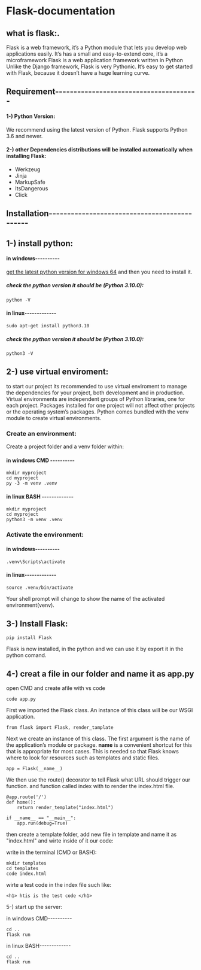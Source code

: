 # Flask-documentation
## what is flask:.
Flask is a web framework, it’s a Python module that lets you develop web applications easily. 
It’s has a small and easy-to-extend core, it’s a microframework 
Flask is a web application framework written in Python
Unlike the Django framework, Flask is very Pythonic. It’s easy to get started with Flask,
because it doesn’t have a huge learning curve.


## Requirement---------------------------------------
#### 1-) Python Version:

We recommend using the latest version of Python. Flask supports Python 3.6 and newer.

#### 2-) other Dependencies distributions will be installed automatically when installing Flask:

- Werkzeug 
- Jinja 
- MarkupSafe 
- ItsDangerous
- Click
	
## Installation---------------------------------------------

## 1-) install python:

#### in windows----------

[get the latest python version for windows 64](https://www.python.org/ftp/python/3.10.0/python-3.10.0-amd64.exe)
and then you need to install it.

##### check the python version it should be (Python 3.10.0):

	python -V

#### in linux-------------

	sudo apt-get install python3.10

##### check the python version it should be (Python 3.10.0):

	python3 -V
	
## 2-) use virtual enviroment:

to start our project its recommended to use virtual enviroment to manage the dependencies for your project, both development and in production.
Virtual environments are independent groups of Python libraries, one for each project.
Packages installed for one project will not affect other projects or the operating system’s packages.
Python comes bundled with the venv module to create virtual environments.
	
### Create an environment:

Create a project folder and a venv folder within:
	
#### in windows CMD ----------

	mkdir myproject
	cd myproject
	py -3 -m venv .venv
		
#### in linux BASH -------------

	mkdir myproject
	cd myproject
	python3 -m venv .venv
		
### Activate the environment:

#### in windows----------

	.venv\Scripts\activate
		
#### in linux-------------

	source .venv/bin/activate
		
Your shell prompt will change to show the name of the activated environment(venv).

## 3-) Install Flask:

	pip install Flask
	
  Flask is now installed, in the python and we can use it by export it in the python comand.
	
## 4-) creat a file in our folder and name it as app.py

open CMD and create afile with vs code 

	code app.py

First we imported the Flask class. An instance of this class will be our WSGI application.

	from flask import Flask, render_tamplate

Next we create an instance of this class. The first argument is the name of the application’s module or package.
__name__ is a convenient shortcut for this that is appropriate for most cases.
This is needed so that Flask knows where to look for resources such as templates and static files.

	app = Flask(__name__)
	
We then use the route() decorator to tell Flask what URL should trigger our function.
and function called index with to render the index.html flie.


	@app.route('/')
	def home():
		return render_template("index.html")

	if __name__ == "__main__":
		app.run(debug=True)

	
then create a template folder, add new file in template and name it as "index.html" and wirte inside of it our code: 

write in the terminal (CMD or BASH):

	mkdir templates
	cd templates
	code index.html 

wirte a test code in the index file such like:
	
	<h1> htis is the test code </h1>

5-) start up the server:

in windows CMD----------

	cd ..
	flask run

in linux BASH-------------

	cd ..
	flask run




